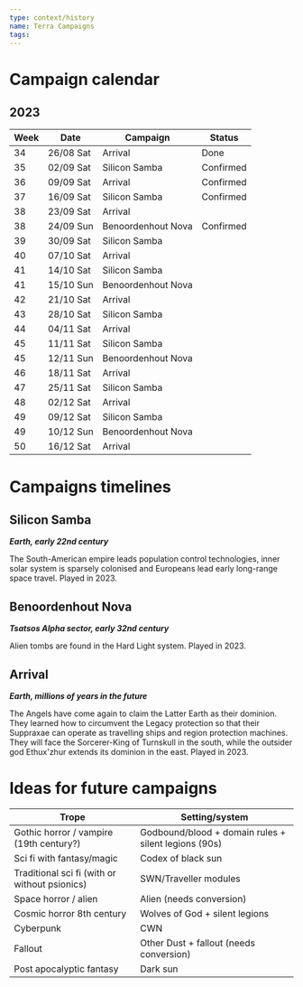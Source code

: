 ```yaml
---
type: context/history
name: Terra Campaigns
tags: 
---
```

# Campaign calendar

## 2023

| Week | Date      | Campaign           | Status    |
| ---- | --------- | ------------------ | --------- |
| 34   | 26/08 Sat | Arrival            | Done      |
| 35   | 02/09 Sat | Silicon Samba      | Confirmed |
| 36   | 09/09 Sat | Arrival            | Confirmed |
| 37   | 16/09 Sat | Silicon Samba      | Confirmed |
| 38   | 23/09 Sat | Arrival            |           |
| 38   | 24/09 Sun | Benoordenhout Nova | Confirmed |
| 39   | 30/09 Sat | Silicon Samba      |           |
| 40   | 07/10 Sat | Arrival            |           |
| 41   | 14/10 Sat | Silicon Samba      |           |
| 41   | 15/10 Sun | Benoordenhout Nova |           |
| 42   | 21/10 Sat | Arrival            |           |
| 43   | 28/10 Sat | Silicon Samba      |           |
| 44   | 04/11 Sat | Arrival            |           |
| 45   | 11/11 Sat | Silicon Samba      |           |
| 45   | 12/11 Sun | Benoordenhout Nova |           |
| 46   | 18/11 Sat | Arrival            |           |
| 47   | 25/11 Sat | Silicon Samba      |           |
| 48   | 02/12 Sat | Arrival            |           |
| 49   | 09/12 Sat | Silicon Samba      |           |
| 49   | 10/12 Sun | Benoordenhout Nova |           |
| 50   | 16/12 Sat | Arrival            |           |

# Campaigns timelines

## Silicon Samba
***Earth, early 22nd century***

The South-American empire leads population control technologies, inner solar system is sparsely colonised and Europeans lead early long-range space travel. Played in 2023.

## Benoordenhout Nova
***Tsatsos Alpha sector, early 32nd century***

Alien tombs are found in the Hard Light system. Played in 2023.

## Arrival
***Earth, millions of years in the future***

The Angels have come again to claim the Latter Earth as their dominion. They learned how to circumvent the Legacy protection so that their Suppraxae can operate as travelling ships and region protection machines. They will face the Sorcerer-King of Turnskull in the south, while the outsider god Ethux'zhur extends its dominion in the east. Played in 2023.

# Ideas for future campaigns

| Trope                                         | Setting/system                              |
| --------------------------------------------- | ---------------------------------------------- |
| Gothic horror / vampire (19th century?)       | Godbound/blood + domain rules + silent legions (90s) |
| Sci fi with fantasy/magic                     | Codex of black sun                             |
| Traditional sci fi (with or without psionics) | SWN/Traveller modules                          |
| Space horror / alien                          | Alien (needs conversion)                          |
| Cosmic horror 8th century                     | Wolves of God + silent legions                 |
| Cyberpunk                                     | CWN                                            |
| Fallout                                       | Other Dust + fallout (needs conversion)                |
| Post apocalyptic fantasy                      | Dark sun                                       |

